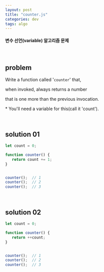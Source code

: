```yaml
---
layout: post
title: "counter.js"
categories: dev
tags: algo
---
```


#### 변수 선언(variable) 알고리즘 문제

<br>

## problem

Write a function called '`counter`' that,

when invoked, always returns a number

that is one more than the previous invocation.

\* You'll need a variable for this(call it 'count').

<br>

## solution 01

```javascript
let count = 0;

function counter() {
   return count += 1;
}


counter();	// 1
counter();	// 2
counter();	// 3
```

<br>

## solution 02

```javascript
let count = 0;

function counter() {
   return ++count;
}


counter();	// 1
counter();	// 2
counter();	// 3
```

